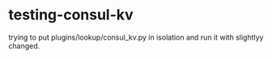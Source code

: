 # testing-consul-kv
trying to put plugins/lookup/consul_kv.py in isolation and run it with slightlyy changed.
